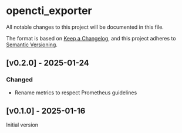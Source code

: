 # opencti_exporter

All notable changes to this project will be documented in this file.

The format is based on [Keep a Changelog](https://keepachangelog.com/en/1.0.0/),
and this project adheres to [Semantic Versioning](https://semver.org/spec/v2.0.0.html).

## [v0.2.0] - 2025-01-24

### Changed

- Rename metrics to respect Prometheus guidelines

## [v0.1.0] - 2025-01-16

Initial version
